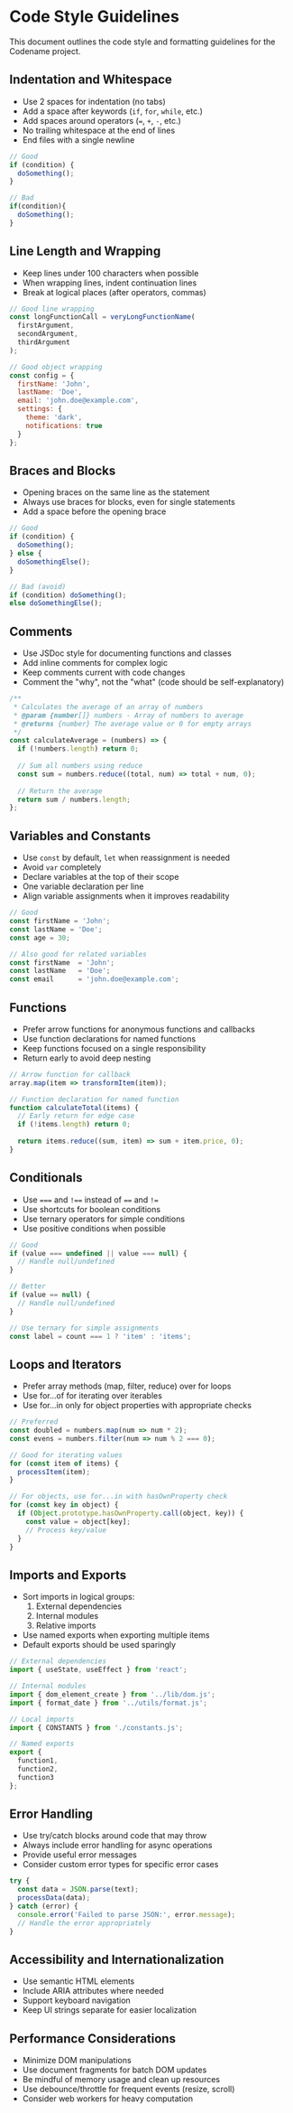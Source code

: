 # Code Style Guidelines

This document outlines the code style and formatting guidelines for the Codename project.

## Indentation and Whitespace

- Use 2 spaces for indentation (no tabs)
- Add a space after keywords (`if`, `for`, `while`, etc.)
- Add spaces around operators (`=`, `+`, `-`, etc.)
- No trailing whitespace at the end of lines
- End files with a single newline

```javascript
// Good
if (condition) {
  doSomething();
}

// Bad
if(condition){
  doSomething();
}
```

## Line Length and Wrapping

- Keep lines under 100 characters when possible
- When wrapping lines, indent continuation lines
- Break at logical places (after operators, commas)

```javascript
// Good line wrapping
const longFunctionCall = veryLongFunctionName(
  firstArgument,
  secondArgument,
  thirdArgument
);

// Good object wrapping
const config = {
  firstName: 'John',
  lastName: 'Doe',
  email: 'john.doe@example.com',
  settings: {
    theme: 'dark',
    notifications: true
  }
};
```

## Braces and Blocks

- Opening braces on the same line as the statement
- Always use braces for blocks, even for single statements
- Add a space before the opening brace

```javascript
// Good
if (condition) {
  doSomething();
} else {
  doSomethingElse();
}

// Bad (avoid)
if (condition) doSomething();
else doSomethingElse();
```

## Comments

- Use JSDoc style for documenting functions and classes
- Add inline comments for complex logic
- Keep comments current with code changes
- Comment the "why", not the "what" (code should be self-explanatory)

```javascript
/**
 * Calculates the average of an array of numbers
 * @param {number[]} numbers - Array of numbers to average
 * @returns {number} The average value or 0 for empty arrays
 */
const calculateAverage = (numbers) => {
  if (!numbers.length) return 0;
  
  // Sum all numbers using reduce
  const sum = numbers.reduce((total, num) => total + num, 0);
  
  // Return the average
  return sum / numbers.length;
};
```

## Variables and Constants

- Use `const` by default, `let` when reassignment is needed
- Avoid `var` completely
- Declare variables at the top of their scope
- One variable declaration per line
- Align variable assignments when it improves readability

```javascript
// Good
const firstName = 'John';
const lastName = 'Doe';
const age = 30;

// Also good for related variables
const firstName  = 'John';
const lastName   = 'Doe';
const email      = 'john.doe@example.com';
```

## Functions

- Prefer arrow functions for anonymous functions and callbacks
- Use function declarations for named functions
- Keep functions focused on a single responsibility
- Return early to avoid deep nesting

```javascript
// Arrow function for callback
array.map(item => transformItem(item));

// Function declaration for named function
function calculateTotal(items) {
  // Early return for edge case
  if (!items.length) return 0;
  
  return items.reduce((sum, item) => sum + item.price, 0);
}
```

## Conditionals

- Use `===` and `!==` instead of `==` and `!=`
- Use shortcuts for boolean conditions
- Use ternary operators for simple conditions
- Use positive conditions when possible

```javascript
// Good
if (value === undefined || value === null) {
  // Handle null/undefined
}

// Better
if (value == null) {
  // Handle null/undefined
}

// Use ternary for simple assignments
const label = count === 1 ? 'item' : 'items';
```

## Loops and Iterators

- Prefer array methods (map, filter, reduce) over for loops
- Use for...of for iterating over iterables
- Use for...in only for object properties with appropriate checks

```javascript
// Preferred
const doubled = numbers.map(num => num * 2);
const evens = numbers.filter(num => num % 2 === 0);

// Good for iterating values
for (const item of items) {
  processItem(item);
}

// For objects, use for...in with hasOwnProperty check
for (const key in object) {
  if (Object.prototype.hasOwnProperty.call(object, key)) {
    const value = object[key];
    // Process key/value
  }
}
```

## Imports and Exports

- Sort imports in logical groups:
  1. External dependencies
  2. Internal modules
  3. Relative imports
- Use named exports when exporting multiple items
- Default exports should be used sparingly

```javascript
// External dependencies
import { useState, useEffect } from 'react';

// Internal modules
import { dom_element_create } from '../lib/dom.js';
import { format_date } from '../utils/format.js';

// Local imports
import { CONSTANTS } from './constants.js';

// Named exports
export {
  function1,
  function2,
  function3
};
```

## Error Handling

- Use try/catch blocks around code that may throw
- Always include error handling for async operations
- Provide useful error messages
- Consider custom error types for specific error cases

```javascript
try {
  const data = JSON.parse(text);
  processData(data);
} catch (error) {
  console.error('Failed to parse JSON:', error.message);
  // Handle the error appropriately
}
```

## Accessibility and Internationalization

- Use semantic HTML elements
- Include ARIA attributes where needed
- Support keyboard navigation
- Keep UI strings separate for easier localization

## Performance Considerations

- Minimize DOM manipulations
- Use document fragments for batch DOM updates
- Be mindful of memory usage and clean up resources
- Use debounce/throttle for frequent events (resize, scroll)
- Consider web workers for heavy computation 